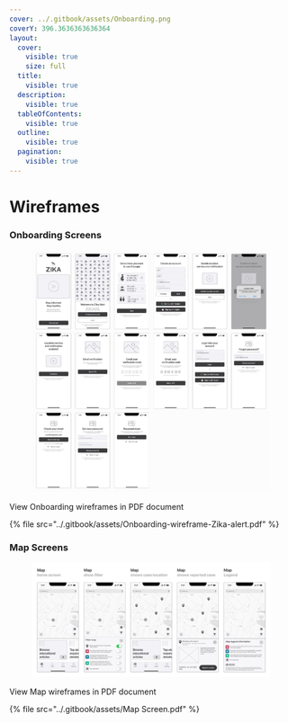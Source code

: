 ```yaml
---
cover: ../.gitbook/assets/Onboarding.png
coverY: 396.3636363636364
layout:
  cover:
    visible: true
    size: full
  title:
    visible: true
  description:
    visible: true
  tableOfContents:
    visible: true
  outline:
    visible: true
  pagination:
    visible: true
---
```


# Wireframes



### Onboarding Screens

<div data-full-width="true">

<figure><img src="../.gitbook/assets/Onboarding.png" alt="Zika alert app onboarding wireframe screens"><figcaption></figcaption></figure>

</div>

View Onboarding wireframes in PDF document

{% file src="../.gitbook/assets/Onboarding-wireframe-Zika-alert.pdf" %}

### Map Screens

<div data-full-width="true">

<figure><img src="../.gitbook/assets/Map Screen.png" alt="Zika alert app map wireframe screens"><figcaption></figcaption></figure>

</div>

View Map wireframes in PDF document

{% file src="../.gitbook/assets/Map Screen.pdf" %}
